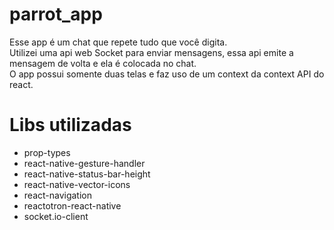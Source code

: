 # parrot_app

Esse app é um chat que repete tudo que você digita.<br/>Utilizei uma api web Socket para enviar mensagens, essa api emite a mensagem de volta e ela é colocada no chat.<br/>
O app possui somente duas telas e faz uso de um context da context API do react.
# Libs utilizadas

- prop-types
- react-native-gesture-handler
- react-native-status-bar-height
- react-native-vector-icons
- react-navigation 
- reactotron-react-native
- socket.io-client
